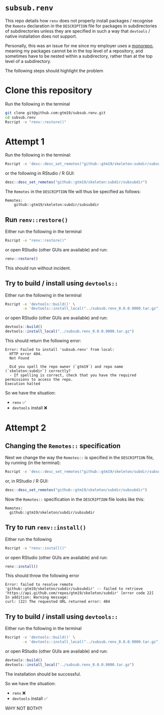 # `subsub.renv`

This repo details how `renv` does not properly install packages / recognise the 
`Remote` declaration in the `DESCRIPTION` file for packages in subdirectories of
subdirectories unless they are specified in such a way that `devtools` / native
installation does not support.

Personally, this was an issue for me since my employer uses a [monorepo](https://en.wikipedia.org/wiki/Monorepo), meaning my packages 
cannot be in the top level of a repository, and sometimes have to be nested 
within a subdirectory, rather than at the top level of a subdirectory.

The following steps should highlight the problem

# Clone this repository

Run the following in the terminal

```bash
git clone git@github.com:gtm19/subsub.renv.git
cd subsub.renv
Rscript -e "renv::restore()"
```

# Attempt 1

Run the following in the terminal:

```bash
Rscript -e 'desc::desc_set_remotes("github::gtm19/skeleton:subdir/subsubdir")'
```

or the following in RStudio / R GUI:

```r
desc::desc_set_remotes("github::gtm19/skeleton:subdir/subsubdir")
```

The `Remotes` in the `DESCRIPTION` file will thus be specified as follows:

```
Remotes:
    github::gtm19/skeleton:subdir/subsubdir
```

## Run `renv::restore()`

Either run the following in the terminal

```bash
Rscript -e "renv::restore()"
```

or open RStudio (other GUIs are available) and run:

```r
renv::restore()
```

This should run without incident.

## Try to build / install using `devtools::`

Either run the following in the terminal

```bash
Rscript -e 'devtools::build()' \
        -e 'devtools::install_local("../subsub.renv_0.0.0.9000.tar.gz")'
```

or open RStudio (other GUIs are available) and run:

```r
devtools::build()
devtools::install_local("../subsub.renv_0.0.0.9000.tar.gz")
```

This should return the following error:

```
Error: Failed to install 'subsub.renv' from local:
  HTTP error 404.
  Not Found

  Did you spell the repo owner (`gtm19`) and repo name (`skeleton:subdir`) correctly?
  - If spelling is correct, check that you have the required permissions to access the repo.
Execution halted
```

So we have the situation:

* `renv` ✅
* `devtools` install ❌

# Attempt 2

## Changing the `Remotes::` specification

Next we change the way the `Remotes::` is specified in the `DESCRIPTION` file, 
by running (in the terminal):

```bash
Rscript -e 'desc::desc_set_remotes("github::gtm19/skeleton/subdir/subsubdir")'
```

or, in RStudio / R GUI:
```r
desc::desc_set_remotes("github::gtm19/skeleton/subdir/subsubdir")
```

Now the `Remotes::` specification in the `DESCRIPTION` file looks like this:

```
Remotes:
  github::gtm19/skeleton/subdir/subsubdir
```

## Try to run `renv::install()`

Either run the following 

```bash
Rscript -e "renv::install()"
```

or open RStudio (other GUIs are available) and run:

```r
renv::install()
```

This should throw the following error

```
Error: failed to resolve remote 'github::gtm19/skeleton/subdir/subsubdir' -- failed to retrieve 'https://api.github.com/repos/gtm19/skeleton/subdir' [error code 22]
In addition: Warning message:
curl: (22) The requested URL returned error: 404
```

## Try to build / install using `devtools::`

Either run the following in the terminal

```bash
Rscript -e 'devtools::build()' \
        -e 'devtools::install_local("../subsub.renv_0.0.0.9000.tar.gz")'
```

or open RStudio (other GUIs are available) and run:

```r
devtools::build()
devtools::install_local("../subsub.renv_0.0.0.9000.tar.gz")
```

The installation should be successful.

So we have the situation:

* `renv` ❌
* `devtools` install ✅

WHY NOT BOTH?!
